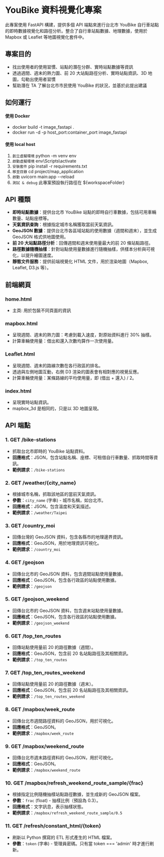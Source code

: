 # YouBike 資料視覺化專案

此專案使用 FastAPI 構建，提供多個 API 端點來進行台北市 YouBike 自行車站點的即時數據視覺化和路徑分析。整合了自行車站點數據、地理數據，使用於 Mapbox 或 Leaflet 等地圖視覺化套件中。

## 專案目的

- 找出使用者的使用習慣、站點的潛在分群、實時站點數據等資訊
- 透過週間、週末的熱力圖、前 20 大站點路徑分析、實時站點資訊、3D 地圖，勾勒出使用者習慣
- 幫助潛在 TA 了解台北市市民使用 YouBike 的狀況，並基於此提出建議

## 如何運行
#### 使用 Docker
- docker build -t image_fastapi .
- docker run -d -p host_port:container_port image_fastapi

#### 使用 local host
1. `創立虛擬環境` python -m venv env 
2. `啟動虛擬環境` env\Scripts\activate
3. `安裝套件` pip install -r requirements.txt
4. `移至目錄` cd project/map_application
5.  `啟動` uvicorn main:app --reload
6. `測試 & debug` 此專案預設執行路徑在 ${workspaceFolder}

## API 種類

- **即時站點數據**：提供台北市 YouBike 站點的即時自行車數據，包括可用車輛數量、站點座標等。
- **天氣資訊查詢**：根據指定城市名稱獲取當前天氣資訊。
- **GeoJSON 數據**：提供台北市各區域站點的使用數據（週間和週末），並生成 GeoJSON 格式供地圖使用。
- **前 20 大站點路徑分析**：回傳週間和週末使用量最大的前 20 條站點路徑。
- **路徑數據隨機抽樣**：針對站點使用量數據進行隨機抽樣，供樣本分析與可視化，以提升繪圖速度。
- **靜態文件服務**：提供前端視覺化 HTML 文件，用於渲染地圖（Mapbox, Leaflet, D3.js 等）。

## 前端網頁

### home.html
- 主頁: 用於包裝不同頁面的資訊

### mapbox.html
- 呈現週間、週末的熱力圖：考慮到載入速度，對原始資料進行 30% 抽樣。
- 計算車輛使用量：借出和還入次數均算作一次使用量。

### Leaflet.html
- 呈現週間、週末的路線次數在各行政區的排名。
- 透過與左側地圖互動，右側 D3 渲染的圖表會有相對應的視覺反應。
- 計算車輛使用量：某條路線的平均使用量，即 (借出 + 還入) / 2。

### index.html
- 呈現實時站點資訊。
- mapbox_3d 是相同的，只是以 3D 地圖呈現。

## API 端點

### 1. GET /bike-stations
- 抓取台北市即時的 YouBike 站點資料。
- **回應格式**：JSON，包含站點名稱、座標、可租借自行車數量、抓取時間等資訊。
- **範例請求**：`/bike-stations`

### 2. GET /weather/{city_name}
- 根據城市名稱，抓取該地區的當前天氣資訊。
- **參數**：`city_name` (字串) - 城市名稱，如台北市。
- **回應格式**：JSON，包含溫度和天氣描述。
- **範例請求**：`/weather/Taipei`

### 3. GET /country_moi
- 回傳台灣的 GeoJSON 資料，包含各縣市的地理邊界資訊。
- **回應格式**：GeoJSON，用於地理資訊可視化。
- **範例請求**：`/country_moi`

### 4. GET /geojson
- 回傳台北市的 GeoJSON 資料，包含週間站點使用量數據。
- **回應格式**：GeoJSON，包含各行政區的站點使用數據。
- **範例請求**：`/geojson`

### 5. GET /geojson_weekend
- 回傳台北市的 GeoJSON 資料，包含週末站點使用量數據。
- **回應格式**：GeoJSON，包含各行政區的站點使用數據。
- **範例請求**：`/geojson_weekend`

### 6. GET /top_ten_routes
- 回傳站點使用量前 20 的路徑數據（週間）。
- **回應格式**：GeoJSON，包含前 20 名站點路徑及其相關資訊。
- **範例請求**：`/top_ten_routes`

### 7. GET /top_ten_routes_weekend
- 回傳站點使用量前 20 的路徑數據（週末）。
- **回應格式**：GeoJSON，包含前 20 名站點路徑及其相關資訊。
- **範例請求**：`/top_ten_routes_weekend`

### 8. GET /mapbox/week_route
- 回傳台北市週間路徑資料的 GeoJSON，用於可視化。
- **回應格式**：GeoJSON。
- **範例請求**：`/mapbox/week_route`

### 9. GET /mapbox/weekend_route
- 回傳台北市週末路徑資料的 GeoJSON，用於可視化。
- **回應格式**：GeoJSON。
- **範例請求**：`/mapbox/weekend_route`

### 10. GET /mapbox/refresh_weekend_route_sample/{frac}
- 根據指定比例隨機抽樣站點路徑數據，並生成新的 GeoJSON 檔案。
- **參數**：`frac` (float) - 抽樣比例（預設為 0.3）。
- **回應格式**：文字訊息，表示抽樣狀態。
- **範例請求**：`/mapbox/refresh_weekend_route_sample/0.5`

### 11. GET /refresh/constant_html/{token}
- 刷新以 Python 撰寫的 ETL 形式產生的 HTML 檔案。
- **參數**：`token` (字串) - 管理員密碼。只有當 token === 'admin' 時才進行刷新。
